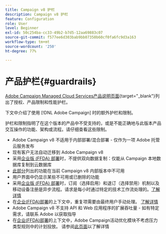 ```yaml
---
title: Campaign v8 护栏
description: Campaign v8 护栏
feature: Configuration
role: User
level: Beginner
exl-id: 50c254ba-cc33-49b2-b7d5-12aa69883c07
source-git-commit: f577ee6d303bab9bb07350b60cf0fa6fc9d3a163
workflow-type: tm+mt
source-wordcount: '250'
ht-degree: 77%

---
```


# 产品护栏{#guardrails}

[Adobe Campaign Managed Cloud Services产品说明页面](https://helpx.adobe.com/cn/legal/product-descriptions/adobe-campaign-managed-cloud-services.html){target="_blank"}列出了授权、产品限制和性能护栏。

下文中介绍了使用 [!DNL Adobe Campaign] 时的额外护栏和限制。

护栏和限制指明了在这个版本的产品中不受支持的，或是不能正确地与此版本产品交互操作的功能、架构或流程。请仔细查看这些限制。

* Adobe Campaign v8 不适用于内部部署/混合部署 - 仅作为一项 Adobe 托管云服务发布
* 现有客户无法自动迁移到 Adobe Campaign v8
* 采用[企业版 (FFDA) 部署](../architecture/enterprise-deployment.md)时，不提供双向数据复制：仅能从 Campaign 本地数据库复制到云数据库
* [此部分](v7-to-v8.md#gs-unavailable-features)列出的功能在当前 Campaign v8 内部版本中不可用
* 用户界面中仍显示某些不可用或已删除的功能
* 采用[企业版 (FFDA) 部署](../architecture/enterprise-deployment.md)时，订阅（选择启用）和退订（选择禁用）机制以及移动设备注册是异步流程。请求是每小时通过特定的技术工作流处理的。[了解详情](../architecture/replication.md#tech-wf)
* 在[企业(FFDA)部署](../architecture/enterprise-deployment.md)的上下文中，重复项需要由最终用户手动处理。 [了解详情](../architecture/keys.md)
* Adobe Campaign v8 不支持 API 和 Web 应用程序的扩展吞吐量 - 如有特定需求，请联系 Adobe 以获取指导
* 在[企业(FFDA)部署](../architecture/enterprise-deployment.md)的上下文中，Adobe Campaign活动优化模块不考虑压力类型规则中的计划投放。 请参阅[此页面](../../automation/campaign-opt/pressure-rules.md)以了解详情